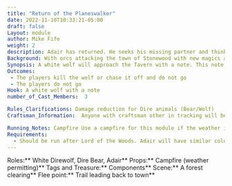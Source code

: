 ```yaml
---
title: "Return of the Planeswalker"
date: 2022-11-10T10:33:21-05:00
draft: false
Layout: module
author: Mike Fife
weight: 2
description: Adair has returned. He seeks his missing partner and thinks the orcs attacking Stonewood are corrupted by Void magic.
Background: With orcs attacking the town of Stonewood with new magics and tactics, Adair believes something more sinister is creeping upon the lands he was watched over. His partner went to investigate a few years ago but never came back. Adair now must wade into a war that is not his to find out what is going on.
Synopsis: A white wolf will approach the Tavern with a note. This note directs a small group of adventurers to meet with “A Druid” deep within the woods of Stonewood. People who have met Adair in the past and remember this exact process can go. Upon meet Adair, they will meet a man that has several arcane marks upon him. He lets them know who he is and what he is doing there. He is looking for his Planes-walker partner and believes the Orcs are corrupted by the Void and wishes to enlist the adventurers in gathering information.  
Outcomes: 
 - The players kill the wolf or chase it off and do not go 
 - The players do not go
Hook: A white wolf with a note
number_of_Cast_Members:  3

Rules_Clarifications: Damage reduction for Dire animals (Bear/Wolf)
Craftsman_Information:  Anyone with craftsman other in tracking will be able to determine how deep in the forest they are and how to get back to town.

Running_Notes: Campfire Use a campfire for this module if the weather is not terrible. We will not do the fire if there is a downpour, but will do it if it is drizzling or just wet after a rain. There is to be no fighting at all near the fire! We will need someone to watch over the fire while it is lit, and there should be a bucket or a container filled with water ready to douse it when the module is over.
Requirements: 
  - Should be run after Lord of the Woods. Adair will have similar colors as the lights and to confuse some players, but it's just a genuine mistake.
---
```


Roles:** White Direwolf, Dire Bear, Adair**
Props:** Campfire (weather permitting)**
Tags and Treasure:** Components**
Scene:** A forest clearing**
Flee point:** Trail leading back to town**

